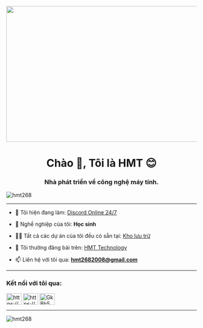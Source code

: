 <p align="center"><img src="https://raw.githubusercontent.com/HMT2008/HMT2008/main/img0.png" width="640" height="360" />

<h1 align="center">Chào 👋, Tôi là HMT 😊</h1>
<h3 align="center">Nhà phát triển về công nghệ máy tính.</h3>

<p align="left"> <img src="https://komarev.com/ghpvc/?username=hmt268&label=Profile%20views&color=0e75b6&style=flat" alt="hmt268" /> </p>
</p>

---

- 🔭 Tôi hiện đang làm: [Discord Online 24/7](https://github.com/HMT268/Discord-Online-247)

- 👯 Nghề nghiệp của tôi: **Học sinh**

- 👨‍💻 Tất cả các dự án của tôi đều có sẵn tại: [Kho lưu trữ](https://github.com/HMT268?tab=repositories)

- 📝 Tôi thường đăng bài trên: [HMT Technology](https://www.facebook.com/hmt268)

- 📫 Liên hệ với tôi qua: **hmt2682008@gmail.com**

---

<h3 align="left">Kết nối với tôi qua:</h3>
<p align="left">
<a href="https://fb.com/hmt2008/" target="blank"><img align="center" src="https://raw.githubusercontent.com/rahuldkjain/github-profile-readme-generator/master/src/images/icons/Social/facebook.svg" alt="https://www.facebook.com/hmt2008/" height="30" width="40" /></a>
<a href="https://www.youtube.com/channel/UCkAI9_OVMYeexK_gk2HgZZg" target="blank"><img align="center" src="https://raw.githubusercontent.com/rahuldkjain/github-profile-readme-generator/master/src/images/icons/Social/youtube.svg" alt="https://www.youtube.com/channel/uckai9_ovmyeexk_gk2hgzzg" height="30" width="40" /></a>
<a href="https://discord.gg/NHvshgWk8N" target="blank"><img align="center" src="https://raw.githubusercontent.com/rahuldkjain/github-profile-readme-generator/master/src/images/icons/Social/discord.svg" alt="GkBh5WQYrJ" height="30" width="40" /></a>
</p>

---

<p><img align="center" src="https://github-readme-stats.vercel.app/api?username=hmt268&show_icons=true&locale=en" alt="hmt268" /></p>
